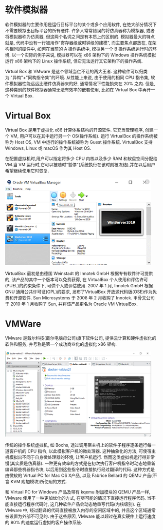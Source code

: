 # 软件模拟器

软件模拟器的主要作用是运行目标平台的某个或多个应用软件, 在绝大部分情况下不需要模拟出目标平台的所有硬件. 许多人常常错误的将仿真器称为模拟器, 或者将模拟器称为仿真器, 但这两个名词之间是有本质上的区别的. 模拟器最大的特点就是, 代码中没有一行被用作"寄存器级或时钟级的建模", 而主要焦点都放在, 在架构相同的硬件中, 如何在当前的 A 操作系统中, 模拟另一个 B 操作系统运行时的环境. 以一个实际的例子来说, 模拟器可以在 x86 架构下的 Windows 操作系统模拟运行 x86 架构下的 Linux 操作系统, 但它无法运行其它架构下的操作系统.

Virtual Box 和 VMware 是这个领域当仁不让的两大王者. 这种软件可以归类为:"异构"+"同构指令集"的环境. 从性能上来说, 由于使用的相同 CPU 指令集, 软件模拟器性能远远比硬件仿真器来的好, 通常情况下性能损失在 20% 之内. 但是, 这种类别的软件模拟器通常无法有效率的嵌套使用, 比如在 Virtual Box 中再开一个 Virtual Box.

# Virtual Box

Virtual Box 是用于虚拟化 x86 计算体系结构的开源软件. 它充当管理程序, 创建一个 VM, 用户可以在其中运行另一个 OS(操作系统). 运行 VirtualBox 的操作系统被称为 Host OS, VM 中运行的操作系统被称为 Guest 操作系统. VirtualBox 支持 Windows, Linux 或 macOS 作为其 Host OS.

在配置虚拟机时,用户可以指定将多少 CPU 内核以及多少 RAM 和软盘空间分配给 VM.当 VM 运行时,它可以被随时"暂停"(系统执行在该时刻被冻结),并在以后用户希望继续使用它时恢复.

![img](/img/gameboy/history/simulator/virtual_box.png)

VirtualBox 最初是由德国 Weinstadt 的 Innotek GmbH 根据专有软件许可提供的, 该产品的其中一个版本可以免费获得, 在 VirtualBox 个人使用和评估许可(PUEL)的约束条件下, 可供个人或评估使用. 2007 年 1 月, Innotek GmbH 根据 GNU 通用公共许可证(GPL)的要求, 发布了VirtualBox 开放源代码版(OSE)作为免费和开源软件. Sun Microsystems 于 2008 年 2 月收购了 Innotek. 甲骨文公司于 2010 年 1 月收购了 Sun, 并将该产品更名为 Oracle VM VirtualBox.

# VMWare

VMware 是戴尔科技(戴尔电脑母公司)旗下软件公司, 提供云计算和硬件虚拟化的软件和服务, 并号称是第一个成功商业化的虚拟化 x86 架构.

![img](/img/gameboy/history/simulator/vmware.png)

传统的操作系统虚拟机, 如 Bochs, 透过调用宿主机上的软件子程序逐条运行每一道客户机的 CPU 指令, 以此模拟客户机的微处理器. 这种抽象化的方法, 可使宿主机模拟出不同于自身微处理器的环境, 让客户机运行. 然而这类虚拟机运行得非常慢(其实质是仿真器).
一种更有效率的方式是在初次执行客户机指令时动态地重新编译那些机器指令块, 以后用到这些指令时直接执行经过翻译的代码. 这种方式是由微软的 Virtual PC for Mac OS X产品, 以及 Fabrice Bellard 的 QEMU 产品(不含 KVM 附加模块)所使用的方式.

和 Virtual PC for Windows 产品及带有 kqemu 附加模块的 QEMU 产品一样, VMware 使用了一种更加优化的方式, 在尽可能的情况下直接运行程序代码. 当不能直接运行程序代码时, 这几种软件产品会动态地重写代码(内核级别). 在 VMware 中, 经过翻译的代码直接被放入内存的空闲区域中的, 并且这个区域通常被设置为外部不可见的. 由于这些原因, VMware 能以超过在真实硬件上运行速度的 80% 的速度运行虚拟的客户操作系统.
